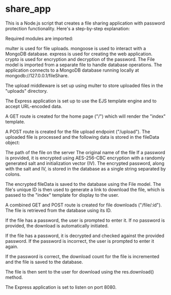 # share_app
This is a Node.js script that creates a file sharing application with password protection functionality. Here's a step-by-step explanation:

Required modules are imported:

multer is used for file uploads.
mongoose is used to interact with a MongoDB database.
express is used for creating the web application.
crypto is used for encryption and decryption of the password.
The File model is imported from a separate file to handle database operations.
The application connects to a MongoDB database running locally at mongodb://127.0.0.1/fileShare.

The upload middleware is set up using multer to store uploaded files in the "uploads" directory.

The Express application is set up to use the EJS template engine and to accept URL-encoded data.

A GET route is created for the home page ("/") which will render the "index" template.

A POST route is created for the file upload endpoint ("/upload"). The uploaded file is processed and the following data is stored in the fileData object:

The path of the file on the server
The original name of the file
If a password is provided, it is encrypted using AES-256-CBC encryption with a randomly generated salt and initialization vector (IV). The encrypted password, along with the salt and IV, is stored in the database as a single string separated by colons.

The encrypted fileData is saved to the database using the File model. The file's unique ID is then used to generate a link to download the file, which is passed to the "index" template for display to the user.

A combined GET and POST route is created for file downloads ("/file/:id"). The file is retrieved from the database using its ID.

If the file has a password, the user is prompted to enter it. If no password is provided, the download is automatically initiated.

If the file has a password, it is decrypted and checked against the provided password. If the password is incorrect, the user is prompted to enter it again.

If the password is correct, the download count for the file is incremented and the file is saved to the database.

The file is then sent to the user for download using the res.download() method.

The Express application is set to listen on port 8080.
